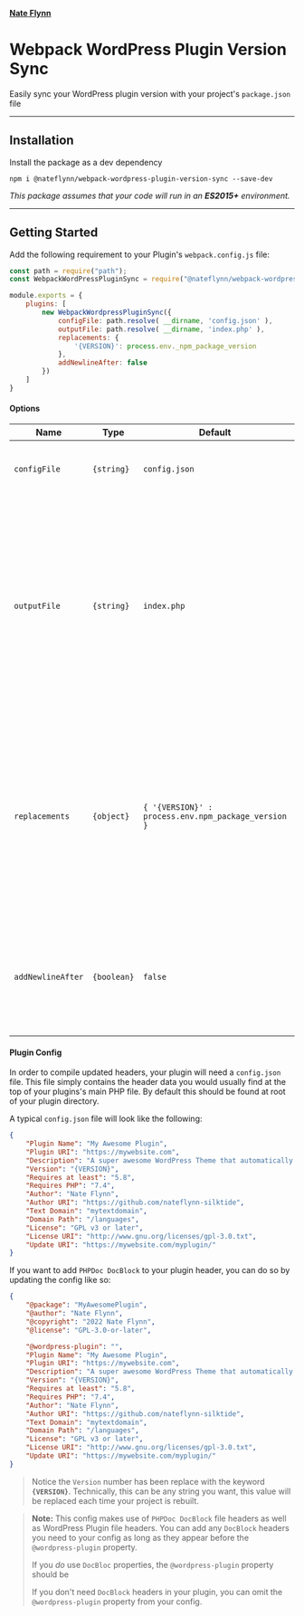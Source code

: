 **[Nate Flynn](https://github.com/nateflynn-silktide)**

# Webpack WordPress Plugin Version Sync

Easily sync your WordPress plugin version with your project's `package.json` file

___

## Installation

Install the package as a dev dependency

```
npm i @nateflynn/webpack-wordpress-plugin-version-sync --save-dev
```

*This package assumes that your code will run in an **ES2015+** environment.*

___

## Getting Started

Add the following requirement to your Plugin's `webpack.config.js` file:

```js
const path = require("path");
const WebpackWordPressPluginSync = require("@nateflynn/webpack-wordpress-plugin-version-sync");

module.exports = {
    plugins: [
        new WebpackWordpressPluginSync({
            configFile: path.resolve( __dirname, 'config.json' ),
            outputFile: path.resolve( __dirname, 'index.php' ),
            replacements: {
                '{VERSION}': process.env._npm_package_version
            },
            addNewlineAfter: false
        })
    ]
}
```

#### Options

| Name | Type | Default | Description |
| ---- | ---- | ------- | ----------- |
| `configFile` | `{string}` | `config.json` | Absolute path to the plugin's `config.json` file |
| `outputFile` | `{string}` | `index.php`   | The output location for the plugin's main file. By default this is the `index.php` file found at the root of your plugin directory, but this may be changed to a filename that represents your plugin name instead. |
| `replacements` | `{object}` | `{ '{VERSION}' : process.env.npm_package_version }` | An object containing key / value pairs of values to be replaced within your `config.json` file. Using this you can define your own placeholders that will be replaced when your config file is parsed. |
| `addNewlineAfter` | `{boolean}` | `false` | When set to `true` will ensure a newline is added directly after the file header when it's generated. |

#### Plugin Config

In order to compile updated headers, your plugin will need a `config.json` file. This file simply contains the header data you would usually find at the top of your plugins's main PHP file. By default this should be found at root of your plugin directory.

A typical `config.json` file will look like the following:

```json
{
    "Plugin Name": "My Awesome Plugin",
    "Plugin URI": "https://mywebsite.com",
    "Description": "A super awesome WordPress Theme that automatically keeps track of version.",
    "Version": "{VERSION}",
    "Requires at least": "5.8",
    "Requires PHP": "7.4",
    "Author": "Nate Flynn",
    "Author URI": "https://github.com/nateflynn-silktide",
    "Text Domain": "mytextdomain",
    "Domain Path": "/languages",
    "License": "GPL v3 or later",
    "License URI": "http://www.gnu.org/licenses/gpl-3.0.txt",
    "Update URI": "https://mywebsite.com/myplugin/"
}
```

If you want to add `PHPDoc DocBlock` to your plugin header, you can do so by updating the config like so:

```json
{
    "@package": "MyAwesomePlugin",
    "@author": "Nate Flynn",
    "@copyright": "2022 Nate Flynn",
    "@license": "GPL-3.0-or-later",

    "@wordpress-plugin": "",
    "Plugin Name": "My Awesome Plugin",
    "Plugin URI": "https://mywebsite.com",
    "Description": "A super awesome WordPress Theme that automatically keeps track of version.",
    "Version": "{VERSION}",
    "Requires at least": "5.8",
    "Requires PHP": "7.4",
    "Author": "Nate Flynn",
    "Author URI": "https://github.com/nateflynn-silktide",
    "Text Domain": "mytextdomain",
    "Domain Path": "/languages",
    "License": "GPL v3 or later",
    "License URI": "http://www.gnu.org/licenses/gpl-3.0.txt",
    "Update URI": "https://mywebsite.com/myplugin/"
}
```

> Notice the `Version` number has been replace with the keyword **`{VERSION}`**. Technically, this can be any string you want, this value will be replaced each time your project is rebuilt.

> **Note:** This config makes use of `PHPDoc DocBlock` file headers as well as WordPress Plugin file headers. You can add any `DocBlock` headers you need to your config as long as they appear before the `@wordpress-plugin` property.
> 
> If you *do* use `DocBloc` properties, the `@wordpress-plugin` property should be 
> 
> If you don't need `DocBlock` headers in your plugin, you can omit the `@wordpress-plugin` property from your config.